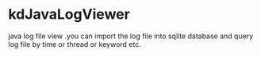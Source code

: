# kdJavaLogViewer
java log file view .you can import the log file into sqlite database and query log file by time or thread or keyword etc.
